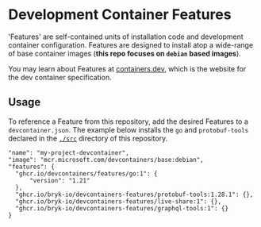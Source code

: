 # Development Container Features

'Features' are self-contained units of installation code and development
container configuration. Features are designed to install atop a wide-range
of base container images (**this repo focuses on `debian` based images**).

You may learn about Features at [containers.dev](https://containers.dev/implementors/features/), which is the website for the dev container specification.

## Usage

To reference a Feature from this repository, add the desired Features to
a `devcontainer.json`. The example below installs the `go` and `protobuf-tools`
declared in the [`./src`](./src) directory of this repository.

```jsonc
"name": "my-project-devcontainer",
"image": "mcr.microsoft.com/devcontainers/base:debian",
"features": {
  "ghcr.io/devcontainers/features/go:1": {
      "version": "1.21"
  },
  "ghcr.io/bryk-io/devcontainers-features/protobuf-tools:1.28.1": {},
  "ghcr.io/bryk-io/devcontainers-features/live-share:1": {},
  "ghcr.io/bryk-io/devcontainers-features/graphql-tools:1": {}
}
```

